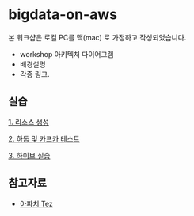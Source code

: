 # bigdata-on-aws #

본 워크샵은 로컬 PC를 맥(mac) 로 가정하고 작성되었습니다. 


* workshop 아키텍처 다이어그램
* 배경설명
* 각종 링크.


## 실습 ###

[1. 리소스 생성](https://github.com/gnosia93/bigdata-on-aws/blob/main/workshop/setup.md)

[2. 하둡 및 카프카 테스트](https://github.com/gnosia93/bigdata-on-aws/blob/main/workshop/hadoop-kafka.md)

[3. 하이브 실습](https://github.com/gnosia93/bigdata-on-aws/blob/main/workshop/hive.md)



## 참고자료 ##

* [아파치 Tez](https://kr.cloudera.com/products/open-source/apache-hadoop/apache-tez.html)
